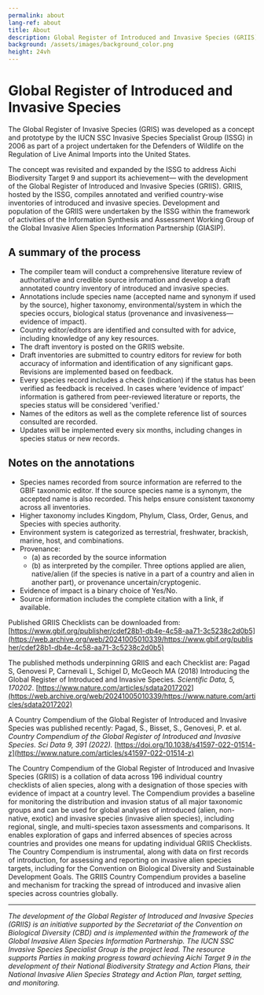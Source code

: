 ```yaml
---
permalink: about
lang-ref: about
title: About
description: Global Register of Introduced and Invasive Species (GRIIS)
background: /assets/images/background_color.png
height: 24vh
---
```


# Global Register of Introduced and Invasive Species

The Global Register of Invasive Species (GRIS) was developed as a concept and prototype by the IUCN SSC Invasive Species Specialist Group (ISSG) in 2006 as part of a project undertaken for the Defenders of Wildlife on the Regulation of Live Animal Imports into the United States.

The concept was revisited and expanded by the ISSG to address Aichi Biodiversity Target 9 and support its achievement— with the development of the Global Register of Introduced and Invasive Species (GRIIS). GRIIS, hosted by the ISSG, compiles annotated and verified country-wise inventories of introduced and invasive species. Development and population of the GRIIS were undertaken by the ISSG within the framework of activities of the Information Synthesis and Assessment Working Group of the Global Invasive Alien Species Information Partnership (GIASIP).

## A summary of the process

- The compiler team will conduct a comprehensive literature review of authoritative and credible source information and develop a draft annotated country inventory of introduced and invasive species.
- Annotations include species name (accepted name and synonym if used by the source), higher taxonomy, environmental/system in which the species occurs, biological status (provenance and invasiveness—evidence of impact).
- Country editor/editors are identified and consulted with for advice, including knowledge of any key resources.
- The draft inventory is posted on the GRIIS website.
- Draft inventories are submitted to country editors for review for both accuracy of information and identification of any significant gaps. Revisions are implemented based on feedback.
- Every species record includes a check (indication) if the status has been verified as feedback is received. In cases where ‘evidence of impact’ information is gathered from peer-reviewed literature or reports, the species status will be considered 'verified.'
- Names of the editors as well as the complete reference list of sources consulted are recorded.
- Updates will be implemented every six months, including changes in species status or new records.

## Notes on the annotations

- Species names recorded from source information are referred to the GBIF taxonomic editor. If the source species name is a synonym, the accepted name is also recorded. This helps ensure consistent taxonomy across all inventories.
- Higher taxonomy includes Kingdom, Phylum, Class, Order, Genus, and Species with species authority.
- Environment system is categorized as terrestrial, freshwater, brackish, marine, host, and combinations.
- Provenance:
  - (a) as recorded by the source information
  - (b) as interpreted by the compiler. Three options applied are alien, native/alien (if the species is native in a part of a country and alien in another part), or provenance uncertain/cryptogenic.
- Evidence of impact is a binary choice of Yes/No.
- Source information includes the complete citation with a link, if available.

Published GRIIS Checklists can be downloaded from: [https://www.gbif.org/publisher/cdef28b1-db4e-4c58-aa71-3c5238c2d0b5](https://web.archive.org/web/20241005010339/https://www.gbif.org/publisher/cdef28b1-db4e-4c58-aa71-3c5238c2d0b5)

The published methods underpinning GRIIS and each Checklist are:
Pagad S, Genovesi P, Carnevali L, Schigel D, McGeoch MA (2018) Introducing the Global Register of Introduced and Invasive Species. *Scientific Data, 5, 170202*.
[https://www.nature.com/articles/sdata2017202](https://web.archive.org/web/20241005010339/https://www.nature.com/articles/sdata2017202)

A Country Compendium of the Global Register of Introduced and Invasive Species was published recently:
Pagad, S., Bisset, S., Genovesi, P. et al. *Country Compendium of the Global Register of Introduced and Invasive Species. Sci Data 9, 391 (2022).* [https://doi.org/10.1038/s41597-022-01514-z](https://www.nature.com/articles/s41597-022-01514-z)

The Country Compendium of the Global Register of Introduced and Invasive Species (GRIIS) is a collation of data across 196 individual country checklists of alien species, along with a designation of those species with evidence of impact at a country level. The Compendium provides a baseline for monitoring the distribution and invasion status of all major taxonomic groups and can be used for global analyses of introduced (alien, non-native, exotic) and invasive species (invasive alien species), including regional, single, and multi-species taxon assessments and comparisons. It enables exploration of gaps and inferred absences of species across countries and provides one means for updating individual GRIIS Checklists. The Country Compendium is instrumental, along with data on first records of introduction, for assessing and reporting on invasive alien species targets, including for the Convention on Biological Diversity and Sustainable Development Goals. The GRIIS Country Compendium provides a baseline and mechanism for tracking the spread of introduced and invasive alien species across countries globally.

---

*The development of the Global Register of Introduced and Invasive Species (GRIIS) is an initiative supported by the Secretariat of the Convention on Biological Diversity (CBD) and is implemented within the framework of the Global Invasive Alien Species Information Partnership. The IUCN SSC Invasive Species Specialist Group is the project lead. The resource supports Parties in making progress toward achieving Aichi Target 9 in the development of their National Biodiversity Strategy and Action Plans, their National Invasive Alien Species Strategy and Action Plan, target setting, and monitoring.*